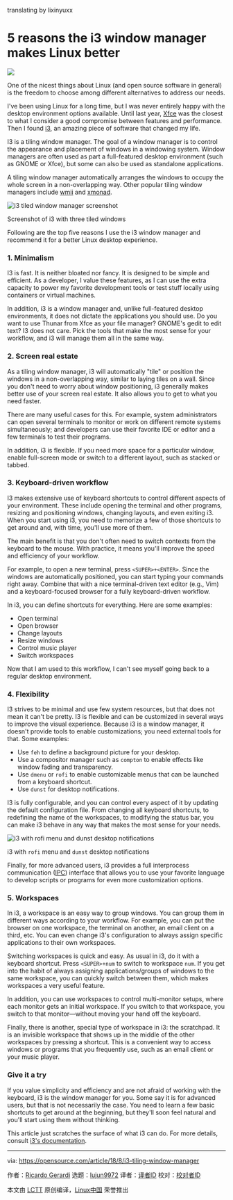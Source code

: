 translating by lixinyuxx

5 reasons the i3 window manager makes Linux better
======

![](https://opensource.com/sites/default/files/styles/image-full-size/public/lead-images/cloud-windows.png?itok=jd5sBNQH)

One of the nicest things about Linux (and open source software in general) is the freedom to choose among different alternatives to address our needs.

I've been using Linux for a long time, but I was never entirely happy with the desktop environment options available. Until last year, [Xfce][1] was the closest to what I consider a good compromise between features and performance. Then I found [i3][2], an amazing piece of software that changed my life.

I3 is a tiling window manager. The goal of a window manager is to control the appearance and placement of windows in a windowing system. Window managers are often used as part a full-featured desktop environment (such as GNOME or Xfce), but some can also be used as standalone applications.

A tiling window manager automatically arranges the windows to occupy the whole screen in a non-overlapping way. Other popular tiling window managers include [wmii][3] and [xmonad][4].

![i3 tiled window manager screenshot][6]

Screenshot of i3 with three tiled windows

Following are the top five reasons I use the i3 window manager and recommend it for a better Linux desktop experience.

### 1\. Minimalism

I3 is fast. It is neither bloated nor fancy. It is designed to be simple and efficient. As a developer, I value these features, as I can use the extra capacity to power my favorite development tools or test stuff locally using containers or virtual machines.

In addition, i3 is a window manager and, unlike full-featured desktop environments, it does not dictate the applications you should use. Do you want to use Thunar from Xfce as your file manager? GNOME's gedit to edit text? I3 does not care. Pick the tools that make the most sense for your workflow, and i3 will manage them all in the same way.

### 2\. Screen real estate

As a tiling window manager, i3 will automatically "tile" or position the windows in a non-overlapping way, similar to laying tiles on a wall. Since you don't need to worry about window positioning, i3 generally makes better use of your screen real estate. It also allows you to get to what you need faster.

There are many useful cases for this. For example, system administrators can open several terminals to monitor or work on different remote systems simultaneously; and developers can use their favorite IDE or editor and a few terminals to test their programs.

In addition, i3 is flexible. If you need more space for a particular window, enable full-screen mode or switch to a different layout, such as stacked or tabbed.

### 3\. Keyboard-driven workflow

I3 makes extensive use of keyboard shortcuts to control different aspects of your environment. These include opening the terminal and other programs, resizing and positioning windows, changing layouts, and even exiting i3. When you start using i3, you need to memorize a few of those shortcuts to get around and, with time, you'll use more of them.

The main benefit is that you don't often need to switch contexts from the keyboard to the mouse. With practice, it means you'll improve the speed and efficiency of your workflow.

For example, to open a new terminal, press `<SUPER>+<ENTER>`. Since the windows are automatically positioned, you can start typing your commands right away. Combine that with a nice terminal-driven text editor (e.g., Vim) and a keyboard-focused browser for a fully keyboard-driven workflow.

In i3, you can define shortcuts for everything. Here are some examples:

  * Open terminal
  * Open browser
  * Change layouts
  * Resize windows
  * Control music player
  * Switch workspaces



Now that I am used to this workflow, I can't see myself going back to a regular desktop environment.

### 4\. Flexibility

I3 strives to be minimal and use few system resources, but that does not mean it can't be pretty. I3 is flexible and can be customized in several ways to improve the visual experience. Because i3 is a window manager, it doesn't provide tools to enable customizations; you need external tools for that. Some examples:

  * Use `feh` to define a background picture for your desktop.
  * Use a compositor manager such as `compton` to enable effects like window fading and transparency.
  * Use `dmenu` or `rofi` to enable customizable menus that can be launched from a keyboard shortcut.
  * Use `dunst` for desktop notifications.



I3 is fully configurable, and you can control every aspect of it by updating the default configuration file. From changing all keyboard shortcuts, to redefining the name of the workspaces, to modifying the status bar, you can make i3 behave in any way that makes the most sense for your needs.

![i3 with rofi menu and dunst desktop notifications][8]

i3 with `rofi` menu and `dunst` desktop notifications

Finally, for more advanced users, i3 provides a full interprocess communication ([IPC][9]) interface that allows you to use your favorite language to develop scripts or programs for even more customization options.

### 5\. Workspaces

In i3, a workspace is an easy way to group windows. You can group them in different ways according to your workflow. For example, you can put the browser on one workspace, the terminal on another, an email client on a third, etc. You can even change i3's configuration to always assign specific applications to their own workspaces.

Switching workspaces is quick and easy. As usual in i3, do it with a keyboard shortcut. Press `<SUPER>+num` to switch to workspace `num`. If you get into the habit of always assigning applications/groups of windows to the same workspace, you can quickly switch between them, which makes workspaces a very useful feature.

In addition, you can use workspaces to control multi-monitor setups, where each monitor gets an initial workspace. If you switch to that workspace, you switch to that monitor—without moving your hand off the keyboard.

Finally, there is another, special type of workspace in i3: the scratchpad. It is an invisible workspace that shows up in the middle of the other workspaces by pressing a shortcut. This is a convenient way to access windows or programs that you frequently use, such as an email client or your music player.

### Give it a try

If you value simplicity and efficiency and are not afraid of working with the keyboard, i3 is the window manager for you. Some say it is for advanced users, but that is not necessarily the case. You need to learn a few basic shortcuts to get around at the beginning, but they'll soon feel natural and you'll start using them without thinking.

This article just scratches the surface of what i3 can do. For more details, consult [i3's documentation][10].

--------------------------------------------------------------------------------

via: https://opensource.com/article/18/8/i3-tiling-window-manager

作者：[Ricardo Gerardi][a]
选题：[lujun9972](https://github.com/lujun9972)
译者：[译者ID](https://github.com/译者ID)
校对：[校对者ID](https://github.com/校对者ID)

本文由 [LCTT](https://github.com/LCTT/TranslateProject) 原创编译，[Linux中国](https://linux.cn/) 荣誉推出

[a]:https://opensource.com/users/rgerardi
[1]:https://xfce.org/
[2]:https://i3wm.org/
[3]:https://code.google.com/archive/p/wmii/
[4]:https://xmonad.org/
[5]:/file/406476
[6]:https://opensource.com/sites/default/files/uploads/i3_screenshot.png (i3 tiled window manager screenshot)
[7]:/file/405161
[8]:https://opensource.com/sites/default/files/uploads/rofi_dunst.png (i3 with rofi menu and dunst desktop notifications)
[9]:https://i3wm.org/docs/ipc.html
[10]:https://i3wm.org/docs/userguide.html
